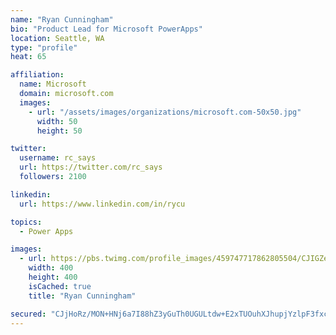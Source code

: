```yaml
---
name: "Ryan Cunningham"
bio: "Product Lead for Microsoft PowerApps"
location: Seattle, WA
type: "profile"
heat: 65

affiliation:
  name: Microsoft
  domain: microsoft.com
  images:
    - url: "/assets/images/organizations/microsoft.com-50x50.jpg"
      width: 50
      height: 50

twitter:
  username: rc_says
  url: https://twitter.com/rc_says
  followers: 2100

linkedin:
  url: https://www.linkedin.com/in/rycu

topics:
  - Power Apps

images:
  - url: https://pbs.twimg.com/profile_images/459747717862805504/CJIGZejd_400x400.png
    width: 400
    height: 400
    isCached: true
    title: "Ryan Cunningham"

secured: "CJjHoRz/MON+HNj6a7I88hZ3yGuTh0UGULtdw+E2xTUOuhXJhupjYzlpF3fxc3dJT5/huRb7F9cuDv1osJhhj7daFhsqPfccw0Jezh1QFvKWEBZD1OVleJbbdyoR02RDgPSZ5ZYVqytFzhxGFCQ3pTssVdXJ7cmO/EtrcW4YlM2yMF0958/GROT+CF5FqQcnNYn8Zdp6h7gBzPPFf8xGmfmNSxB21jx8UNu0m+Tqh/3z3RUq7Rbh/kPcFYNpI7lBrdRwZxv5KULnc9j2QHi2KVTwu6WTrLzJEOirSCPL2ExxsrU2sl9ghlMVrHNrc1lpBJRkFmVgYIFzkf4lbHhjjqO3IdJ6/+hTEz4fdkPFtTdaOKNkrvPR+wAVD8IZYnIVeQeE7NCk/KSMR6SqG1psko6V/mmR5JW7VliPidvPGjc=;ALSshwYOhjrnf7m2y0966g=="
---
```


